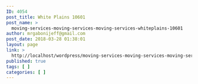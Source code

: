 ```yaml
---
ID: 4054
post_title: White Plains 10601
post_name: >
  moving-services-moving-services-moving-services-whiteplains-10601
author: mrgabonijeff@gmail.com
post_date: 2018-03-28 01:38:01
layout: page
link: >
  http://localhost/wordpress/moving-services-moving-services-moving-services-whiteplains-10601/
published: true
tags: [ ]
categories: [ ]
---
```

